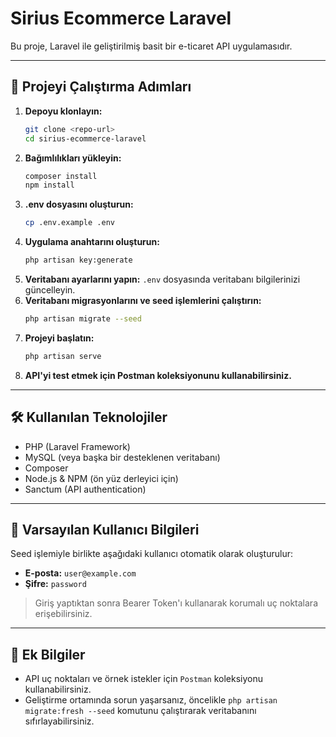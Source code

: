 # Sirius Ecommerce Laravel

Bu proje, Laravel ile geliştirilmiş basit bir e-ticaret API uygulamasıdır.

---

## 🚀 Projeyi Çalıştırma Adımları

1. **Depoyu klonlayın:**
   ```bash
   git clone <repo-url>
   cd sirius-ecommerce-laravel
   ```
2. **Bağımlılıkları yükleyin:**
   ```bash
   composer install
   npm install
   ```
3. **.env dosyasını oluşturun:**
   ```bash
   cp .env.example .env
   ```
4. **Uygulama anahtarını oluşturun:**
   ```bash
   php artisan key:generate
   ```
5. **Veritabanı ayarlarını yapın:**
   `.env` dosyasında veritabanı bilgilerinizi güncelleyin.
6. **Veritabanı migrasyonlarını ve seed işlemlerini çalıştırın:**
   ```bash
   php artisan migrate --seed
   ```
7. **Projeyi başlatın:**
   ```bash
   php artisan serve
   ```
8. **API'yi test etmek için Postman koleksiyonunu kullanabilirsiniz.**

---

## 🛠️ Kullanılan Teknolojiler

- PHP (Laravel Framework)
- MySQL (veya başka bir desteklenen veritabanı)
- Composer
- Node.js & NPM (ön yüz derleyici için)
- Sanctum (API authentication)

---

## 👤 Varsayılan Kullanıcı Bilgileri

Seed işlemiyle birlikte aşağıdaki kullanıcı otomatik olarak oluşturulur:

- **E-posta:** `user@example.com`
- **Şifre:** `password`

> Giriş yaptıktan sonra Bearer Token'ı kullanarak korumalı uç noktalara erişebilirsiniz.

---

## 📄 Ek Bilgiler

- API uç noktaları ve örnek istekler için `Postman` koleksiyonu kullanabilirsiniz.
- Geliştirme ortamında sorun yaşarsanız, öncelikle `php artisan migrate:fresh --seed` komutunu çalıştırarak veritabanını sıfırlayabilirsiniz.
